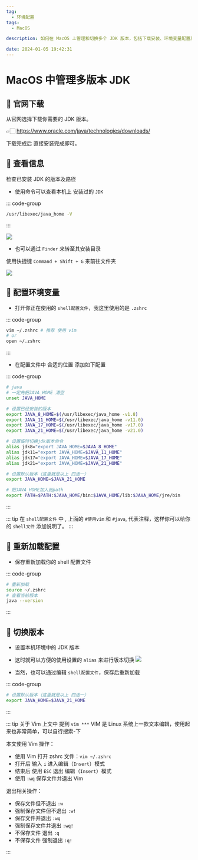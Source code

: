 ```yaml
---
tag:
  - 环境配置
tags:
  - MacOS

description: 如何在 MacOS 上管理和切换多个 JDK 版本，包括下载安装、环境变量配置及版本切换方法。

date: 2024-01-05 19:42:31
---
```


# MacOS 中管理多版本 JDK

## 🔌 官网下载

从官网选择下载你需要的 JDK 版本。

👉🏻 https://www.oracle.com/java/technologies/downloads/

下载完成后 直接安装完成即可。

## 🔌 查看信息

检查已安装 JDK 的版本及路径

- 使用命令可以查看本机上 安装过的 `JDK`

::: code-group

```bash
/usr/libexec/java_home -V
```

:::

![](http://images.qiuyouyou.cn/notes/jdk-version.jpg)

- 也可以通过 `Finder` 来转至其安装目录

使用快捷键 `Command + Shift + G` 来前往文件夹

![](http://images.qiuyouyou.cn/notes/jdk-finder.jpg)

## 🔌 配置环境变量

- 打开你正在使用的 `shell配置文件`，我这里使用的是 `.zshrc`

::: code-group

```bash
vim ~/.zshrc # 推荐 使用 vim
# or
open ~/.zshrc
```

:::

- 在配置文件中 合适的位置 添加如下配置

::: code-group

```bash
# java
# 一定先把JAVA_HOME 清空
unset JAVA_HOME

# 设置已经安装的版本
export JAVA_8_HOME=$(/usr/libexec/java_home -v1.8)
export JAVA_11_HOME=$(/usr/libexec/java_home -v11.0)
export JAVA_17_HOME=$(/usr/libexec/java_home -v17.0)
export JAVA_21_HOME=$(/usr/libexec/java_home -v21.0)

# 设置临时切换jdk版本命令
alias jdk8="export JAVA_HOME=$JAVA_8_HOME"
alias jdk11="export JAVA_HOME=$JAVA_11_HOME"
alias jdk17="export JAVA_HOME=$JAVA_17_HOME"
alias jdk21="export JAVA_HOME=$JAVA_21_HOME"

# 设置默认版本（这里就是以上 四选一）
export JAVA_HOME=$JAVA_21_HOME

# 把JAVA_HOME加入到path
export PATH=$PATH:$JAVA_HOME/bin:$JAVA_HOME/lib:$JAVA_HOME/jre/bin
```

:::

::: tip
在 `shell配置文件` 中 , 上面的 `#使用vim` 和 `#java`, 代表注释，这样你可以给你的 `shell文件` 添加说明了。
:::

## 🔌 重新加载配置

- 保存重新加载你的 shell 配置文件

::: code-group

```bash
# 重新加载
source ~/.zshrc
# 查看当前版本
java --version
```

:::

## 🔌 切换版本

- 设置本机环境中的 JDK 版本

- 这时就可以方便的使用设置的 `alias` 来进行版本切换
  ![](http://images.qiuyouyou.cn/notes/jdk-alias.jpg)

- 当然，也可以通过编辑 `shell配置文件`，保存后重新加载

::: code-group

```bash
# 设置默认版本（这里就是以上 四选一）
export JAVA_HOME=$JAVA_21_HOME
```

:::

::: tip 关于 Vim
上文中 提到 `vim ***` VIM 是 Linux 系统上一款文本编辑，使用起来也非常简单，可以自行搜索-下

本文使用 Vim 操作：

- 使用 Vim 打开 zshrc 文件：`vim ~/.zshrc`
- 打开后 输入 `i` 进入编辑（`Insert`）模式
- 结束后 使用 `ESC` 退出 编辑（`Insert`）模式
- 使用 `:wq` 保存文件并退出 Vim

退出相关操作：

- 保存文件但不退出 `:w`
- 强制保存文件但不退出 `:w!`
- 保存文件并退出 `:wq`
- 强制保存文件并退出 `:wq!`
- 不保存文件 退出 `:q`
- 不保存文件 强制退出 `:q!`

:::
